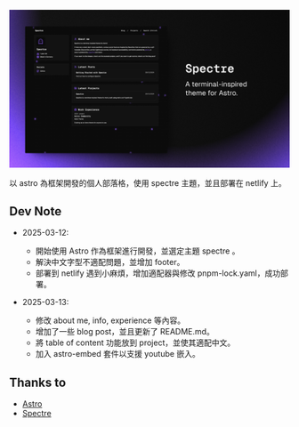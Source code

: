 ![3meR's Blog.](./images/README.png)

以 astro 為框架開發的個人部落格，使用 spectre 主題，並且部署在 netlify 上。

## Dev Note
- 2025-03-12: 

  - 開始使用 Astro 作為框架進行開發，並選定主題 spectre 。  
  - 解決中文字型不適配問題，並增加 footer。  
  - 部署到 netlify 遇到小麻煩，增加適配器與修改 pnpm-lock.yaml，成功部署。

- 2025-03-13:
  - 修改 about me, info, experience 等內容。
  - 增加了一些 blog post，並且更新了 README.md。
  - 將 table of content 功能放到 project，並使其適配中文。
  - 加入 astro-embed 套件以支援 youtube 嵌入。

## Thanks to
- [Astro](https://astro.build/)
- [Spectre](https://github.com/louisescher/spectre)